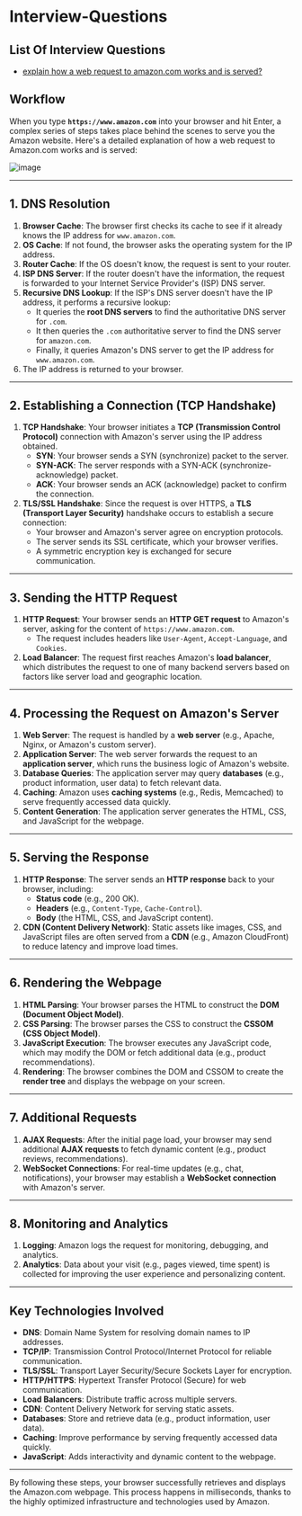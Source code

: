 # Interview-Questions
 
 ## List Of Interview Questions
- [explain how a web request to amazon.com works and is served?](#workflow)

## Workflow

When you type **`https://www.amazon.com`** into your browser and hit Enter, a complex series of steps takes place behind the scenes to serve you the Amazon website. Here's a detailed explanation of how a web request to Amazon.com works and is served:



![image](https://github.com/user-attachments/assets/6d675282-10a3-4595-953d-4495f1b6beaa)

---

## **1. DNS Resolution**
1. **Browser Cache**: The browser first checks its cache to see if it already knows the IP address for `www.amazon.com`.
2. **OS Cache**: If not found, the browser asks the operating system for the IP address.
3. **Router Cache**: If the OS doesn't know, the request is sent to your router.
4. **ISP DNS Server**: If the router doesn't have the information, the request is forwarded to your Internet Service Provider's (ISP) DNS server.
5. **Recursive DNS Lookup**: If the ISP's DNS server doesn't have the IP address, it performs a recursive lookup:
   - It queries the **root DNS servers** to find the authoritative DNS server for `.com`.
   - It then queries the `.com` authoritative server to find the DNS server for `amazon.com`.
   - Finally, it queries Amazon's DNS server to get the IP address for `www.amazon.com`.
6. The IP address is returned to your browser.

---

## **2. Establishing a Connection (TCP Handshake)**
1. **TCP Handshake**: Your browser initiates a **TCP (Transmission Control Protocol)** connection with Amazon's server using the IP address obtained.
   - **SYN**: Your browser sends a SYN (synchronize) packet to the server.
   - **SYN-ACK**: The server responds with a SYN-ACK (synchronize-acknowledge) packet.
   - **ACK**: Your browser sends an ACK (acknowledge) packet to confirm the connection.
2. **TLS/SSL Handshake**: Since the request is over HTTPS, a **TLS (Transport Layer Security)** handshake occurs to establish a secure connection:
   - Your browser and Amazon's server agree on encryption protocols.
   - The server sends its SSL certificate, which your browser verifies.
   - A symmetric encryption key is exchanged for secure communication.

---

## **3. Sending the HTTP Request**
1. **HTTP Request**: Your browser sends an **HTTP GET request** to Amazon's server, asking for the content of `https://www.amazon.com`.
   - The request includes headers like `User-Agent`, `Accept-Language`, and `Cookies`.
2. **Load Balancer**: The request first reaches Amazon's **load balancer**, which distributes the request to one of many backend servers based on factors like server load and geographic location.

---

## **4. Processing the Request on Amazon's Server**
1. **Web Server**: The request is handled by a **web server** (e.g., Apache, Nginx, or Amazon's custom server).
2. **Application Server**: The web server forwards the request to an **application server**, which runs the business logic of Amazon's website.
3. **Database Queries**: The application server may query **databases** (e.g., product information, user data) to fetch relevant data.
4. **Caching**: Amazon uses **caching systems** (e.g., Redis, Memcached) to serve frequently accessed data quickly.
5. **Content Generation**: The application server generates the HTML, CSS, and JavaScript for the webpage.

---

## **5. Serving the Response**
1. **HTTP Response**: The server sends an **HTTP response** back to your browser, including:
   - **Status code** (e.g., 200 OK).
   - **Headers** (e.g., `Content-Type`, `Cache-Control`).
   - **Body** (the HTML, CSS, and JavaScript content).
2. **CDN (Content Delivery Network)**: Static assets like images, CSS, and JavaScript files are often served from a **CDN** (e.g., Amazon CloudFront) to reduce latency and improve load times.

---

## **6. Rendering the Webpage**
1. **HTML Parsing**: Your browser parses the HTML to construct the **DOM (Document Object Model)**.
2. **CSS Parsing**: The browser parses the CSS to construct the **CSSOM (CSS Object Model)**.
3. **JavaScript Execution**: The browser executes any JavaScript code, which may modify the DOM or fetch additional data (e.g., product recommendations).
4. **Rendering**: The browser combines the DOM and CSSOM to create the **render tree** and displays the webpage on your screen.

---

## **7. Additional Requests**
1. **AJAX Requests**: After the initial page load, your browser may send additional **AJAX requests** to fetch dynamic content (e.g., product reviews, recommendations).
2. **WebSocket Connections**: For real-time updates (e.g., chat, notifications), your browser may establish a **WebSocket connection** with Amazon's server.

---

## **8. Monitoring and Analytics**
1. **Logging**: Amazon logs the request for monitoring, debugging, and analytics.
2. **Analytics**: Data about your visit (e.g., pages viewed, time spent) is collected for improving the user experience and personalizing content.

---

## **Key Technologies Involved**
- **DNS**: Domain Name System for resolving domain names to IP addresses.
- **TCP/IP**: Transmission Control Protocol/Internet Protocol for reliable communication.
- **TLS/SSL**: Transport Layer Security/Secure Sockets Layer for encryption.
- **HTTP/HTTPS**: Hypertext Transfer Protocol (Secure) for web communication.
- **Load Balancers**: Distribute traffic across multiple servers.
- **CDN**: Content Delivery Network for serving static assets.
- **Databases**: Store and retrieve data (e.g., product information, user data).
- **Caching**: Improve performance by serving frequently accessed data quickly.
- **JavaScript**: Adds interactivity and dynamic content to the webpage.

---

By following these steps, your browser successfully retrieves and displays the Amazon.com webpage. This process happens in milliseconds, thanks to the highly optimized infrastructure and technologies used by Amazon.





